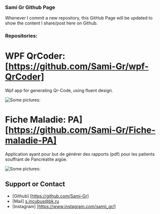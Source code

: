 <meta name="google-site-verification" content="zW4FU9rmit75oynEV2X-fssjlr6sBz7Xe4VNcU16Xwo" />

### Sami Gr Github Page



Whenever I commit a new repository, this GitHub Page will be updated to show the content I share/post here on Github.


### Repositories:

 # WPF QrCoder: [https://github.com/Sami-Gr/wpf-QrCoder]
 Wpf app for generating Qr-Code, using fluent design. 
 
 ![Some pictures:](https://i.imgur.com/PvCfVbO.jpg)
 
 
 # Fiche Maladie: PA] [https://github.com/Sami-Gr/Fiche-maladie-PA]
 Application ayant pour but de générer des rapports (pdf) pour les patients souffrant de Pancréatite aigüe.
 
 ![Some pictures:](https://i.imgur.com/tQTtmPc.png)

## Support or Contact

* [Github] [https://github.com/Sami-Gr]
* [Mail] s.incubus@bk.ru
* [Instagram] [https://www.instagram.com/samii_gr/]
